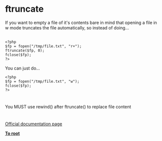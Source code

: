 # ftruncate



If you want to empty a file of it&apos;s contents bare in mind that opening a file in w mode truncates the file automatically, so instead of doing...<br><br>

```
<?php
$fp = fopen("/tmp/file.txt", "r+");
ftruncate($fp, 0);
fclose($fp);
?>
```


You can just do...



```
<?php
$fp = fopen("/tmp/file.txt", "w");
fclose($fp);
?>
```
  

#

You MUST use rewind() after ftruncate() to replace file content  

#

[Official documentation page](https://www.php.net/manual/en/function.ftruncate.php)

**[To root](/README.md)**
